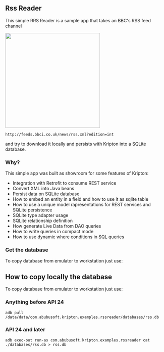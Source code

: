 ## Rss Reader ##
This simple RRS Reader is a sample app that takes an BBC's RSS feed channel

<img src="https://github.com/xcesco/kripton-examples/blob/master/rss-reader/screenshoots/screen1.png" width="300px"/>

```
http://feeds.bbci.co.uk/news/rss.xml?edition=int
```

and try to download it locally and persists with Kripton into a SQLite database.

### Why? ###
This simple app was built as showroom for some features of Kripton:
- Integration with Retrofit to consume REST service
- Convert XML into Java beans
- Persist data on SQLite database
- How to embed an entity in a field and how to use it as sqlite table
- How to use a unique model rapresentations for REST services and SQLite persistence
- SQLite type adapter usage
- SQLite relationship definition
- How generate Live Data from DAO queries
- How to write queries in compact mode
- How to use dynamic where conditions in SQL queries

### Get the database ###
To copy database from emulator to workstation just use:

## How to copy locally the database ##
To copy database from emulator to workstation just use:

### Anything before API 24
```
adb pull /data/data/com.abubusoft.kripton.examples.rssreader/databases/rss.db
```

### API 24 and later
```
adb exec-out run-as com.abubusoft.kripton.examples.rssreader cat ./databases/rss.db > rss.db
```


